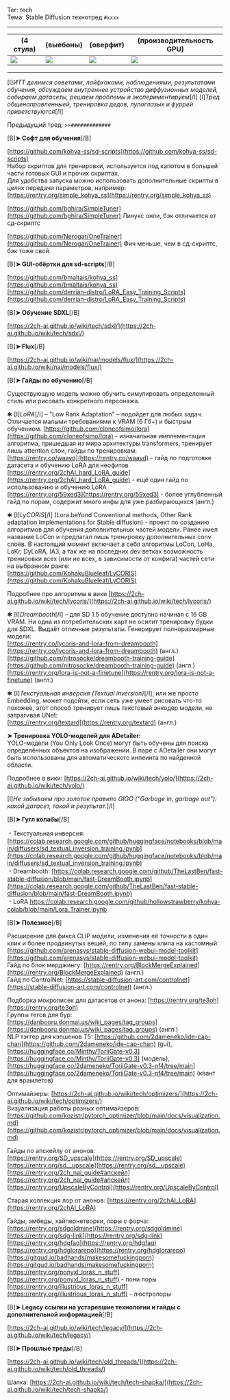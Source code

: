 Тег: tech  
Тема: Stable Diffusion технотред `#xxxx`

***

(4 стула) | (выебоны) | (оверфит) | (производительность GPU)
------ | ------ | ------ | ------
[![](https://i.imgur.com/oYvIzol.png)](https://i.imgur.com/oYvIzol.png)  | [![](https://i.imgur.com/7zWzj10.png)](https://i.imgur.com/7zWzj10.png) | [![](https://i.imgur.com/Wo0tLKc.png)](https://i.imgur.com/Wo0tLKc.png) | [![](https://i.imgur.com/G7cZOKZ.png)](https://i.imgur.com/G7cZOKZ.png)

***

[I]*ИТТ делимся советами, лайфхаками, наблюдениями, результатами обучения, обсуждаем внутреннее устройство диффузионных моделей, собираем датасеты, решаем проблемы и экспериментируем*[/I]
[I]*Тред общенаправленныей, тренировка дедов, лупоглазых и фуррей приветствуются*[/I]

Предыдущий тред: `>>#############`

[B]**➤ Софт для обучения**[/B]

[https://github.com/kohya-ss/sd-scripts](https://github.com/kohya-ss/sd-scripts)  
Набор скриптов для тренировки, используется под капотом в большей части готовых GUI и прочих скриптах.  
Для удобства запуска можно использовать дополнительные скрипты в целях передачи параметров, например: [https://rentry.org/simple_kohya_ss](https://rentry.org/simple_kohya_ss)

[https://github.com/bghira/SimpleTuner](https://github.com/bghira/SimpleTuner)
Линукс онли, бэк отличается от сд-скриптс

[https://github.com/Nerogar/OneTrainer](https://github.com/Nerogar/OneTrainer)
Фич меньше, чем в сд-скриптс, бэк тоже свой

[B]**➤ GUI-обёртки для sd-scripts**[/B]

[https://github.com/bmaltais/kohya_ss](https://github.com/bmaltais/kohya_ss)  
[https://github.com/derrian-distro/LoRA_Easy_Training_Scripts](https://github.com/derrian-distro/LoRA_Easy_Training_Scripts)    

[B]**➤ Обучение SDXL**[/B]

[https://2ch-ai.github.io/wiki/tech/sdxl/](https://2ch-ai.github.io/wiki/tech/sdxl/)

[B]**➤ Flux**[/B]

[https://2ch-ai.github.io/wiki/nai/models/flux/](https://2ch-ai.github.io/wiki/nai/models/flux/)

[B]**➤ Гайды по обучению**[/B]

Существующую модель можно обучить симулировать определенный стиль или рисовать конкретного персонажа.

✱ [I]*LoRA*[/I] – "Low Rank Adaptation" – подойдет для любых задач. Отличается малыми требованиями к VRAM (6 Гб+) и быстрым обучением. [https://github.com/cloneofsimo/lora](https://github.com/cloneofsimo/lora) - изначальная имплементация алгоритма, пришедшая из мира архитектуры transformers, тренирует лишь attention слои, гайды по тренировкам:  
[https://rentry.co/waavd](https://rentry.co/waavd) - гайд по подготовке датасета и обучению LoRA для неофитов  
[https://rentry.org/2chAI_hard_LoRA_guide](https://rentry.org/2chAI_hard_LoRA_guide) - ещё один гайд по использованию и обучению LoRA  
[https://rentry.org/59xed3](https://rentry.org/59xed3) - более углубленный гайд по лорам, содержит много инфы для уже разбирающихся (англ.)

✱ [I]*LyCORIS*[/I] (Lora beYond Conventional methods, Other Rank adaptation Implementations for Stable diffusion) - проект по созданию алгоритмов для обучения дополнительных частей модели. Ранее имел название LoCon и предлагал лишь тренировку дополнительных conv слоёв. В настоящий момент включает в себя алгоритмы LoCon, LoHa, LoKr, DyLoRA, IA3, а так же на последних dev ветках возможность тренировки всех (или не всех, в зависимости от конфига) частей сети на выбранном ранге:  
[https://github.com/KohakuBlueleaf/LyCORIS](https://github.com/KohakuBlueleaf/LyCORIS)

Подробнее про алгоритмы в вики [https://2ch-ai.github.io/wiki/tech/lycoris/](https://2ch-ai.github.io/wiki/tech/lycoris/)

✱ [I]*Dreambooth*[/I] – для SD 1.5 обучение доступно начиная с 16 GB VRAM. Ни одна из потребительских карт не осилит тренировку будки для SDXL. Выдаёт отличные результаты. Генерирует полноразмерные модели:  
[https://rentry.co/lycoris-and-lora-from-dreambooth](https://rentry.co/lycoris-and-lora-from-dreambooth) (англ.)  
[https://github.com/nitrosocke/dreambooth-training-guide](https://github.com/nitrosocke/dreambooth-training-guide) (англ.)
[https://rentry.org/lora-is-not-a-finetune](https://rentry.org/lora-is-not-a-finetune) (англ.)

✱ [I]*Текстуальная инверсия (Textual inversion)*[/I], или же просто Embedding, может подойти, если сеть уже умеет рисовать что-то похожее, этот способ тренирует лишь текстовый энкодер модели, не затрагивая UNet:  
[https://rentry.org/textard](https://rentry.org/textard) (англ.)

**➤ Тренировка YOLO-моделей для ADetailer:**  
YOLO-модели (You Only Look Once) могут быть обучены для поиска определённых объектов на изображении. В паре с ADetailer они могут быть использованы для автоматического инпеинта по найденной области.

Подробнее в вики: [https://2ch-ai.github.io/wiki/tech/yolo/](https://2ch-ai.github.io/wiki/tech/yolo/)

[I]*Не забываем про золотое правило GIGO ("Garbage in, garbage out"): какой датасет, такой и результат.*[/I]

[B]**➤ Гугл колабы**[/B]

﹡Текстуальная инверсия: [https://colab.research.google.com/github/huggingface/notebooks/blob/main/diffusers/sd_textual_inversion_training.ipynb](https://colab.research.google.com/github/huggingface/notebooks/blob/main/diffusers/sd_textual_inversion_training.ipynb)  
﹡Dreambooth: [https://colab.research.google.com/github/TheLastBen/fast-stable-diffusion/blob/main/fast-DreamBooth.ipynb](https://colab.research.google.com/github/TheLastBen/fast-stable-diffusion/blob/main/fast-DreamBooth.ipynb)  
﹡LoRA  <https://colab.research.google.com/github/hollowstrawberry/kohya-colab/blob/main/Lora_Trainer.ipynb>

[B]**➤ Полезное**[/B]

Расширение для фикса CLIP модели, изменения её точности в один клик и более продвинутых вещей, по типу замены клипа на кастомный: [https://github.com/arenasys/stable-diffusion-webui-model-toolkit](https://github.com/arenasys/stable-diffusion-webui-model-toolkit)  
Гайд по блок мерджингу: [https://rentry.org/BlockMergeExplained](https://rentry.org/BlockMergeExplained) (англ.)  
Гайд по ControlNet: [https://stable-diffusion-art.com/controlnet](https://stable-diffusion-art.com/controlnet) (англ.)

Подборка мокрописек для датасетов от анона: [https://rentry.org/te3oh](https://rentry.org/te3oh)  
Группы тегов для бур: [https://danbooru.donmai.us/wiki_pages/tag_groups](https://danbooru.donmai.us/wiki_pages/tag_groups) (англ.)  
NLP тэггер для кэпшенов T5: [https://github.com/2dameneko/ide-cap-chan](https://github.com/2dameneko/ide-cap-chan) (gui), [https://huggingface.co/Minthy/ToriiGate-v0.3](https://huggingface.co/Minthy/ToriiGate-v0.3) (модель), [https://huggingface.co/2dameneko/ToriiGate-v0.3-nf4/tree/main](https://huggingface.co/2dameneko/ToriiGate-v0.3-nf4/tree/main) (квант для врамлетов)

Оптимайзеры: [https://2ch-ai.github.io/wiki/tech/optimizers/](https://2ch-ai.github.io/wiki/tech/optimizers/)  
Визуализация работы разных оптимайзеров: [https://github.com/kozistr/pytorch_optimizer/blob/main/docs/visualization.md](https://github.com/kozistr/pytorch_optimizer/blob/main/docs/visualization.md)

Гайды по апскейлу от анонов:  
[https://rentry.org/SD_upscale](https://rentry.org/SD_upscale)  
[https://rentry.org/sd__upscale](https://rentry.org/sd__upscale)  
[https://rentry.org/2ch_nai_guide#апскейл](https://rentry.org/2ch_nai_guide#апскейл)  
[https://rentry.org/UpscaleByControl](https://rentry.org/UpscaleByControl)

Старая коллекция лор от анонов: [https://rentry.org/2chAI_LoRA](https://rentry.org/2chAI_LoRA)

Гайды, эмбеды, хайпернетворки, лоры с форча:  
[https://rentry.org/sdgoldmine](https://rentry.org/sdgoldmine)  
[https://rentry.org/sdg-link](https://rentry.org/sdg-link)  
[https://rentry.org/hdgfaq](https://rentry.org/hdgfaq)  
[https://rentry.org/hdglorarepo](https://rentry.org/hdglorarepo)  
[https://gitgud.io/badhands/makesomefuckingporn](https://gitgud.io/badhands/makesomefuckingporn)  
[https://rentry.org/ponyxl_loras_n_stuff](https://rentry.org/ponyxl_loras_n_stuff) - пони лоры  
[https://rentry.org/illustrious_loras_n_stuff](https://rentry.org/illustrious_loras_n_stuff) - люстролоры  

[B]**➤ Legacy ссылки на устаревшие технологии и гайды с дополнительной информацией**[/B]

[https://2ch-ai.github.io/wiki/tech/legacy/](https://2ch-ai.github.io/wiki/tech/legacy/)

[B]**➤ Прошлые треды**[/B]

[https://2ch-ai.github.io/wiki/tech/old_threads/](https://2ch-ai.github.io/wiki/tech/old_threads/)


Шапка: [https://2ch-ai.github.io/wiki/tech/tech-shapka/](https://2ch-ai.github.io/wiki/tech/tech-shapka/)
